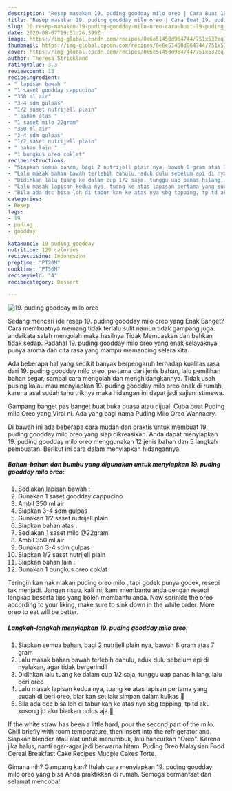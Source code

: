 ```yaml
---
description: "Resep masakan 19. puding goodday milo oreo | Cara Buat 19. puding goodday milo oreo Yang Lezat Sekali"
title: "Resep masakan 19. puding goodday milo oreo | Cara Buat 19. puding goodday milo oreo Yang Lezat Sekali"
slug: 10-resep-masakan-19-puding-goodday-milo-oreo-cara-buat-19-puding-goodday-milo-oreo-yang-lezat-sekali
date: 2020-08-07T19:51:26.399Z
image: https://img-global.cpcdn.com/recipes/0e6e51450d964744/751x532cq70/19-puding-goodday-milo-oreo-foto-resep-utama.jpg
thumbnail: https://img-global.cpcdn.com/recipes/0e6e51450d964744/751x532cq70/19-puding-goodday-milo-oreo-foto-resep-utama.jpg
cover: https://img-global.cpcdn.com/recipes/0e6e51450d964744/751x532cq70/19-puding-goodday-milo-oreo-foto-resep-utama.jpg
author: Theresa Strickland
ratingvalue: 3.3
reviewcount: 13
recipeingredient:
- " lapisan bawah "
- "1 saset goodday cappucino"
- "350 ml air"
- "3-4 sdm gulpas"
- "1/2 saset nutrijell plain"
- " bahan atas "
- "1 saset milo 22gram"
- "350 ml air"
- "3-4 sdm gulpas"
- "1/2 saset nutrijell plain"
- " bahan lain "
- "1 bungkus oreo coklat"
recipeinstructions:
- "Siapkan semua bahan, bagi 2 nutrijell plain nya, bawah 8 gram atas 7 gram"
- "Lalu masak bahan bawah terlebih dahulu, aduk dulu sebelum api di nyalakan, agar tidak bergerindil"
- "Didihkan lalu tuang ke dalam cup 1/2 saja, tunggu uap panas hilang, lalu beri oreo"
- "Lalu masak lapisan kedua nya, tuang ke atas lapisan pertama yang sudah di beri oreo, biar kan set lalu simpan dalam kulkas 🤤"
- "Bila ada dcc bisa loh di tabur kan ke atas nya sbg topping, tp td aku kosong jd aku biarkan polos aja 😬"
categories:
- Resep
tags:
- 19
- puding
- goodday

katakunci: 19 puding goodday 
nutrition: 129 calories
recipecuisine: Indonesian
preptime: "PT20M"
cooktime: "PT56M"
recipeyield: "4"
recipecategory: Dessert

---
```



![19. puding goodday milo oreo](https://img-global.cpcdn.com/recipes/0e6e51450d964744/751x532cq70/19-puding-goodday-milo-oreo-foto-resep-utama.jpg)

Sedang mencari ide resep 19. puding goodday milo oreo yang Enak Banget? Cara membuatnya memang tidak terlalu sulit namun tidak gampang juga. andaikata salah mengolah maka hasilnya Tidak Memuaskan dan bahkan tidak sedap. Padahal 19. puding goodday milo oreo yang enak selayaknya punya aroma dan cita rasa yang mampu memancing selera kita.

Ada beberapa hal yang sedikit banyak berpengaruh terhadap kualitas rasa dari 19. puding goodday milo oreo, pertama dari jenis bahan, lalu pemilihan bahan segar, sampai cara mengolah dan menghidangkannya. Tidak usah pusing kalau mau menyiapkan 19. puding goodday milo oreo enak di rumah, karena asal sudah tahu triknya maka hidangan ini dapat jadi sajian istimewa.

Gampang banget pas banget buat buka puasa atau dijual. Cuba buat Puding milo Oreo yang Viral ni. Ada yang bagi nama Puding Milo Oreo Wannacry.


Di bawah ini ada beberapa cara mudah dan praktis untuk membuat 19. puding goodday milo oreo yang siap dikreasikan. Anda dapat menyiapkan 19. puding goodday milo oreo menggunakan 12 jenis bahan dan 5 langkah pembuatan. Berikut ini cara dalam menyiapkan hidangannya.

<!--inarticleads1-->

##### Bahan-bahan dan bumbu yang digunakan untuk menyiapkan 19. puding goodday milo oreo:

1. Sediakan  lapisan bawah :
1. Gunakan 1 saset goodday cappucino
1. Ambil 350 ml air
1. Siapkan 3-4 sdm gulpas
1. Gunakan 1/2 saset nutrijell plain
1. Siapkan  bahan atas :
1. Sediakan 1 saset milo @22gram
1. Ambil 350 ml air
1. Gunakan 3-4 sdm gulpas
1. Siapkan 1/2 saset nutrijell plain
1. Siapkan  bahan lain :
1. Gunakan 1 bungkus oreo coklat


Teringin kan nak makan puding oreo milo , tapi godek punya godek, resepi tak menjadi. Jangan risau, kali ini, kami membantu anda dengan resepi lengkap beserta tips yang boleh membantu anda. Now sprinkle the oreo according to your liking, make sure to sink down in the white order. More oreo to eat will be better. 

<!--inarticleads2-->

##### Langkah-langkah menyiapkan 19. puding goodday milo oreo:

1. Siapkan semua bahan, bagi 2 nutrijell plain nya, bawah 8 gram atas 7 gram
1. Lalu masak bahan bawah terlebih dahulu, aduk dulu sebelum api di nyalakan, agar tidak bergerindil
1. Didihkan lalu tuang ke dalam cup 1/2 saja, tunggu uap panas hilang, lalu beri oreo
1. Lalu masak lapisan kedua nya, tuang ke atas lapisan pertama yang sudah di beri oreo, biar kan set lalu simpan dalam kulkas 🤤
1. Bila ada dcc bisa loh di tabur kan ke atas nya sbg topping, tp td aku kosong jd aku biarkan polos aja 😬


If the white straw has been a little hard, pour the second part of the milo. Chill briefly with room temperature, then insert into the refrigerator and. Siapkan blender atau alat untuk menumbuk, lalu hancurkan &#34;Oreo&#34;. Karena jika halus, nanti agar-agar jadi berwarna hitam. Puding Oreo Malaysian Food Cereal Breakfast Cake Recipes Mudpie Cakes Torte. 

Gimana nih? Gampang kan? Itulah cara menyiapkan 19. puding goodday milo oreo yang bisa Anda praktikkan di rumah. Semoga bermanfaat dan selamat mencoba!
